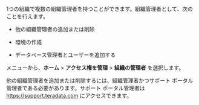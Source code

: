 1つの組織で複数の組織管理者を持つことができます。組織管理者として、次のことを行えます。

-   他の組織管理者の追加または削除

-   環境の作成

-   データベース管理者とユーザーを追加する

メニューから、**ホーム** \> **アクセス権を管理** \> **組織の管理者** を選択します。

他の組織管理者を追加または削除するには、組織管理者かつサポート ポータル管理者である必要があります。サポート ポータル管理者は <https://support.teradata.com> にアクセスできます。
